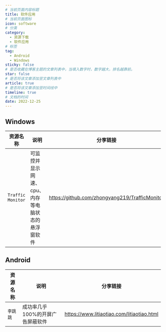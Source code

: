 ```yaml
---
# 当前页面内容标题
title: 软件应用
# 当前页面图标
icon: software
# 分类
category:
  - 资源下载
  - 软件应用
# 标签
tag:
  - Android
  - Windows
sticky: false
# 是否收藏在博客主题的文章列表中，当填入数字时，数字越大，排名越靠前。
star: false
# 是否将该文章添加至文章列表中
article: true
# 是否将该文章添加至时间线中
timeline: true
# 文档的时间
date: 2022-12-25
---
```


## Windows

| 资源名称                                   | 说明| 分享链接                                  |
| ------------------------------------------ |---| ----------------------------------------- |
| `Traffic Monitor`                 | 可监控并显示网速、cpu、内存等电脑状态的悬浮窗软件 | https://github.com/zhongyang219/TrafficMonitor |


## Android

| 资源名称                                   | 说明| 分享链接                                  |
| ------------------------------------------ |---| ----------------------------------------- |
| `李跳跳`                 | 成功率几乎100%的开屏广告屏蔽软件 | https://www.litiaotiao.com/litiaotiao.html |



